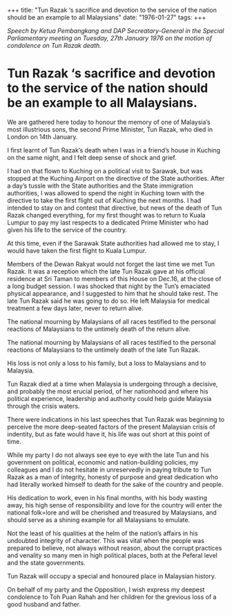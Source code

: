 +++ 
title: "Tun Razak ‘s sacrifice and devotion to the service of the nation should be an example to all Malaysians"
date: "1976-01-27"
tags:
+++

_Speech by Ketua Pembangkang and DAP Secreatary-General in the Special Parliamentary meeting on Tuesday, 27th January 1976 on the motion of condolence on Tun Razak death._

# Tun Razak ‘s sacrifice and devotion to the service of the nation should be an example to all Malaysians.

We are gathered here today to honour the memory of one of Malaysia’s most illustrious sons, the second Prime Minister, Tun Razak, who died in London on 14th January.</u>

I first learnt of Tun Razak’s death when I was in a friend’s house in Kuching on the same night, and I felt deep sense of shock and grief.

I had on that flown to Kuching on a political visit to Sarawak, but was stopped at the Kuching Airport on the directive of the State authorities. After a day’s tussle with the State authorities and the State immigration authorities, I was allowed to spend the night in Kuching town with the directive to take the first flight out of Kuching the next months. I had intended to stay on and contest that directive, but news of the death of Tun Razak changed everything, for my first thought was to return to Kuala Lumpur to pay my last respects to a dedicated Prime Minister who had given his life to the service of the country.

At this time, even if the Sarawak State authorities had allowed me to stay, I would have taken the first flight to Kuala Lumpur.

Members of the Dewan Rakyat would not forget the last time we met Tun Razak. It was a reception which the late Tun Razak gave at his official residence at Sri Taman to members of this House on Dec.16, at the close of a long budget session. I was shocked that night by the Tun’s emaciated physical appearance, and I suggested to him that he should take rest. The late Tun Razak said he was going to do so. He left Malaysia for medical treatment a few days later, never to return alive.

The national mourning by Malaysians of all races testified to the personal reactions of Malaysians to the untimely death of the return alive.

The national mourning by Malaysians of all races testified to the personal reactions of Malaysians to the untimely death of the late Tun Razak.

His loss is not only a loss to his family, but a loss to Malaysians and to Malaysia.

Tun Razak died at a time when Malaysia is undergoing through a decisive, and probably the most erucial period, of her nationhood and where his political experience, leadership and authority could help guide Malaysia through the crisis waters. 

There were indications in his last speeches that Tun Razak was beginning to perceive the more deep-seated factors of the present Malaysian crisis of indentity, but as fate would have it, his life was out short at this point of time.

While my party I do not always see eye to eye with the late Tun and his government on political, economic and nation-building policies, my colleagues and I do not hesitate in unreservedly in paying tribute to Tun Razak as a man of integrity, honesty of purpose and great dedication who had literally worked himself to death for the sake of the country and people.

His dedication to work, even in his final months, with his body wasting away, his high sense of responsibility and love for the country will enter the national folk=lore and will be cherished and treasured by Malaysians, and should serve as a shining example for all Malaysians to emulate.

Not the least of his qualities at the helm of the nation’s affairs in his undoubted integrity of character. This was vital when the people was prepared to believe, not always without reason, about the corrupt practices and venality so many men in high political places, both at the Peferal level and the state governments.

Tun Razak will occupy a special and honoured place in Malaysian history.

On behalf of my party and the Opposition, I wish express my deepest condolence to Toh Puan Rahah and her children for the grevious loss of a good husband and father.
 

